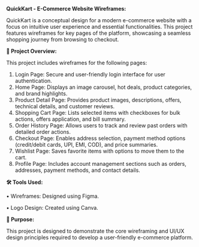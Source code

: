 **QuickKart - E-Commerce Website Wireframes:**

QuickKart is a conceptual design for a modern e-commerce website with a focus on intuitive user experience and essential functionalities. This project features wireframes for key pages of the platform, showcasing a seamless shopping journey from browsing to checkout.

**📄 Project Overview:**

This project includes wireframes for the following pages:
1.	Login Page: Secure and user-friendly login interface for user authentication.
2.	Home Page: Displays an image carousel, hot deals, product categories, and brand highlights.
3.	Product Detail Page: Provides product images, descriptions, offers, technical details, and customer reviews.
4.	Shopping Cart Page: Lists selected items with checkboxes for bulk actions, offers application, and bill summary.
5.	Order History Page: Allows users to track and review past orders with detailed order actions.
6.	Checkout Page: Enables address selection, payment method options (credit/debit cards, UPI, EMI, COD), and price summaries.
7.	Wishlist Page: Saves favorite items with options to move them to the cart.
8.	Profile Page: Includes account management sections such as orders, addresses, payment methods, and contact details.

**🛠 Tools Used:**

•	Wireframes: Designed using Figma.

•	Logo Design: Created using Canva.

**🎯 Purpose:**

This project is designed to demonstrate the core wireframing and UI/UX design principles required to develop a user-friendly e-commerce platform. 

